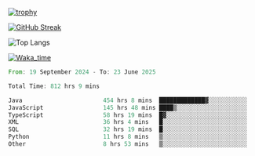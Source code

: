 <!--
**ren-joey/ren-joey** is a ✨ _special_ ✨ repository because its `README.md` (this file) appears on your GitHub profile.

Here are some ideas to get you started:

- 🔭 I’m currently working on ...
- 🌱 I’m currently learning ...
- 👯 I’m looking to collaborate on ...
- 🤔 I’m looking for help with ...
- 💬 Ask me about ...
- 📫 How to reach me: ...
- 😄 Pronouns: ...
- ⚡ Fun fact: ...
-->

[![trophy](https://github-profile-trophy.vercel.app/?username=ren-joey&theme=darkhub&column=5)](https://github.com/ren-joey)

[![GitHub Streak](https://streak-stats.demolab.com/?user=ren-joey&theme=dark)](https://github.com/ren-joey)

![Top Langs](https://github-readme-stats.vercel.app/api/top-langs?username=ren-joey&show_icons=true&layout=compact&locale=en&hide=html,CSS,scss,Pug,Twig&theme=dark)

[![Waka_time](https://github-readme-stats.vercel.app/api/wakatime?username=joeyren&theme=dark)](https://github.com/ren-joey)

<!--START_SECTION:waka-->

```rust
From: 19 September 2024 - To: 23 June 2025

Total Time: 812 hrs 9 mins

Java                       454 hrs 8 mins  █████████████▓░░░░░░░░░░░   55.31 %
JavaScript                 145 hrs 48 mins ████▒░░░░░░░░░░░░░░░░░░░░   17.76 %
TypeScript                 58 hrs 19 mins  █▓░░░░░░░░░░░░░░░░░░░░░░░   07.10 %
XML                        36 hrs 4 mins   █░░░░░░░░░░░░░░░░░░░░░░░░   04.39 %
SQL                        32 hrs 19 mins  █░░░░░░░░░░░░░░░░░░░░░░░░   03.94 %
Python                     11 hrs 8 mins   ▒░░░░░░░░░░░░░░░░░░░░░░░░   01.36 %
Other                      8 hrs 53 mins   ▒░░░░░░░░░░░░░░░░░░░░░░░░   01.08 %
```

<!--END_SECTION:waka-->
